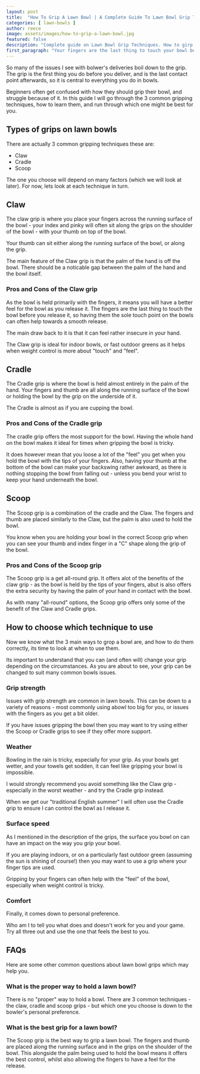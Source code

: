 ```yaml
---
layout: post
title:  "How To Grip A Lawn Bowl | A Complete Guide To Lawn Bowl Grip Techniques"
categories: [ lawn-bowls ]
author: reece
image: assets/images/how-to-grip-a-lawn-bowl.jpg
featured: false
description: "Complete guide on Lawn Bowl Grip Techniques. How to girp a lawn bowl for outdoor and indoor bowls."
first_paragraph: "Your fingers are the last thing to touch your bowl before it heads up the rink. Therefore your grip is critical in maintaining control of your bowl during delivery."
---
```


So many of the issues I see with bolwer's deliveries boil down to the grip. The grip is the first thing you do before you deliver, and is the last contact point afterwards, so it is central to everything you do in bowls.

Beginners often get confused with how they should grip their bowl, and struggle because of it. In this guide I will go through the 3 common gripping techniques, how to learn them, and run through which one might be best for you.

## Types of grips on lawn bowls

There are actually 3 common gripping techniques these are:

- Claw
- Cradle
- Scoop

The one you choose will depend on many factors (which we will look at later). For now, lets look at each technique in turn.

## Claw

The claw grip is where you place your fingers across the running surface of the bowl - your index and pinky will often sit along the grips on the shoulder of the bowl - with your thumb on top of the bowl.

Your thumb can sit either along the running surface of the bowl, or along the grip.

The main feature of the Claw grip is that the palm of the hand is off the bowl. There should be a noticable gap between the palm of the hand and the bowl itself.

### Pros and Cons of the Claw grip

As the bowl is held primarily with the fingers, it means you will have a better feel for the bowl as you release it. The fingers are the last thing to touch the bowl before you release it, so having them the sole touch point on the bowls can often help towards a smooth release.

The main draw back to it is that it can feel rather insecure in your hand. 

The Claw grip is ideal for indoor bowls, or fast outdoor greens as it helps when weight control is more about "touch" and "feel".

## Cradle

The Cradle grip is where the bowl is held almost entirely in the palm of the hand. Your fingers and thumb are all along the running surface of the bowl or holding the bowl by the grip on the underside of it.

The Cradle is almost as if you are cupping the bowl.

### Pros and Cons of the Cradle grip

The cradle grip offers the most support for the bowl. Having the whole hand on the bowl makes it ideal for times when gripping the bowl is tricky.

It does however mean that you loose a lot of the "feel" you get when you hold the bowl with the tips of your fingers. Also, having your thumb at the bottom of the bowl can make your backswing rather awkward, as there is nothing stopping the bowl from falling out - unless you bend your wrist to keep your hand underneath the bowl.

## Scoop

The Scoop grip is a combination of the cradle and the Claw. The fingers and thumb are placed similarly to the Claw, but the palm is also used to hold the bowl.

You know when you are holding your bowl in the correct Scoop grip when you can see your thumb and index finger in a "C" shape along the grip of the bowl.

### Pros and Cons of the Scoop grip

The Scoop grip is a get all-round grip. It offers alot of the benefits of the claw grip - as the bowl is held by the tips of your fingers, abut is also offers the extra security by having the palm of your hand in contact with the bowl.

As with many "all-round" options, the Scoop grip offers only some of the benefit of the Claw and Cradle grips.

## How to choose which technique to use

Now we know what the 3 main ways to grop a bowl are, and how to do them correctly, its time to look at when to use them.

Its important to understand that you can (and often will) change your grip depending on the circumstances. As you are about to see, your grip can be changed to suit many common bowls issues.

### Grip strength

Issues with grip strength are common in lawn bowls. This can be down to a variety of reasons - most commonly using abowl too big for you, or issues with the fingers as you get a bit older.

If you have issues gripping the bowl then you may want to try using either the Scoop or Cradle grips to see if they offer more support.

### Weather

Bowling in the rain is tricky, especially for your grip. As your bowls get wetter, and your towels get sodden, it can feel like gripping your bowl is impossible.

I would strongly recommend you avoid something like the Claw grip - especially in the worst weather - and try the Cradle grip instead.

When we get our "traditional English summer" I will often use the Cradle grip to ensure I can control the bowl as I release it.

### Surface speed

As I mentioned in the description of the grips, the surface you bowl on can have an impact on the way you grip your bowl.

If you are playing indoors, or on a particularly fast outdoor green (assuming the sun is shining of course!) then you may want to use a grip where your finger tips are used.

Gripping by your fingers can often help with the "feel" of the bowl, especially when weight control is tricky.

### Comfort

Finally, it comes down to personal preference.


Who am I to tell you what does and doesn't work for you and your game. Try all three out and use the one that feels the best to you.

## FAQs

Here are some other common questions about lawn bowl grips which may help you.

### What is the proper way to hold a lawn bowl?

There is no "proper" way to hold a bowl. There are 3 common techniques - the claw, cradle and scoop grips - but which one you choose is down to the bowler's personal preference.

### What is the best grip for a lawn bowl?

The Scoop grip is the best way to grip a lawn bowl. The fingers and thumb are placed along the running surface and in the grips on the shoulder of the bowl. This alongside the palm being used to hold the bowl means it offers the best control, whilst also allowing the fingers to have a feel for the release.

